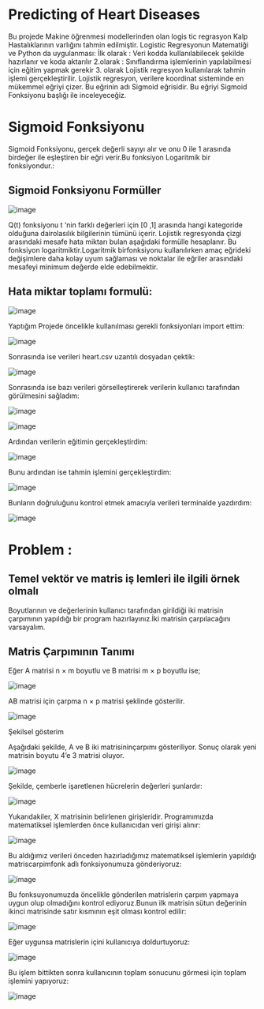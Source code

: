 # Predicting of Heart Diseases

Bu projede Makine öğrenmesi modellerinden olan logis tic regrasyon Kalp Hastalıklarının varlığını tahmin edilmiştir. 
Logistic Regresyonun Matematiği ve Python da uygulanması:
İlk olarak : Veri kodda kullanılabilecek şekilde hazırlanır ve koda aktarılır 2.olarak : Sınıflandırma işlemlerinin yapılabilmesi için eğitim yapmak gerekir 3. olarak Lojistik regresyon kullanılarak tahmin işlemi gerçekleştirilir.
Lojistik regresyon, verilere koordinat sisteminde en mükemmel eğriyi çizer. Bu eğrinin adı Sigmoid eğrisidir. Bu eğriyi Sigmoid Fonksiyonu başlığı ile inceleyeceğiz.
# Sigmoid Fonksiyonu
Sigmoid Fonksiyonu, gerçek değerli sayıyı alır ve onu 0 ile 1 arasında birdeğer ile eşleştiren bir eğri verir.Bu fonksiyon Logaritmik bir fonksiyondur.:
## Sigmoid Fonksiyonu Formüller

![image](https://user-images.githubusercontent.com/58952369/180183588-76053027-41bd-4719-83fa-56085c562ee2.png)


Q(t) fonksiyonu t ‘nin farklı değerleri için [0 ,1] arasında hangi kategoride olduğuna dairolasılık bilgilerinin tümünü içerir.
Lojistik regresyonda çizgi arasındaki mesafe hata miktarı bulan aşağıdaki formülle hesaplanır. Bu fonksiyon logaritmiktir.Logaritmik birfonksiyonu kullanılırken amaç eğrideki değişimlere daha kolay uyum sağlaması ve noktalar ile eğriler arasındaki mesafeyi minimum değerde elde edebilmektir.
## Hata miktar toplamı formulü:

![image](https://user-images.githubusercontent.com/58952369/180183635-2938aa39-316c-487c-a5ae-0591a75178f3.png)


 Yaptığım Projede öncelikle kullanılması gerekli fonksiyonları import ettim:

![image](https://user-images.githubusercontent.com/58952369/180183678-4ac01294-8599-4517-8103-28fac9eec628.png)


Sonrasında ise verileri heart.csv uzantılı dosyadan çektik:

![image](https://user-images.githubusercontent.com/58952369/180183709-096a1c9c-3582-4b87-bec5-eda848447bc4.png)


Sonrasında ise bazı verileri görselleştirerek verilerin kullanıcı tarafından görülmesini sağladım:

![image](https://user-images.githubusercontent.com/58952369/180183743-21070121-d028-4508-a0ae-a5e0fae075db.png)

![image](https://user-images.githubusercontent.com/58952369/180183843-4e9e0d7a-8bde-48cb-bf9c-bdede119097e.png)


Ardından verilerin eğitimin gerçekleştirdim:

![image](https://user-images.githubusercontent.com/58952369/180183866-a40bf7a8-7b9d-4262-8e3f-29c7478645ee.png)


Bunu ardından ise tahmin işlemini gerçekleştirdim:

![image](https://user-images.githubusercontent.com/58952369/180183878-f18ec24d-782d-4089-9229-ecdd5c95943f.png)


Bunların doğruluğunu kontrol etmek amacıyla verileri terminalde yazdırdım:

![image](https://user-images.githubusercontent.com/58952369/180183913-9b97b142-938b-44ec-9579-d796f3e5b8b7.png)


# Problem : 

## Temel vektör ve matris iş lemleri ile ilgili örnek olmalı

Boyutlarının ve değerlerinin kullanıcı tarafından girildiği iki matrisin çarpımının yapıldığı bir program hazırlayınız.İki matrisin çarpılacağını varsayalım.

## Matris Çarpımının Tanımı

Eğer A matrisi n × m boyutlu ve B matrisi m × p boyutlu ise;

![image](https://user-images.githubusercontent.com/58952369/180184515-d84756f4-51e2-4ad6-9de7-d6485efff2b4.png)


AB matrisi için çarpma n × p matrisi şeklinde gösterilir.

![image](https://user-images.githubusercontent.com/58952369/180184553-1a21b71c-b729-4df1-a151-e257d6b58373.png)


Şekilsel gösterim

Aşağıdaki şekilde, A ve B iki matrisininçarpımı gösteriliyor. Sonuç olarak yeni matrisin boyutu 4’e 3 matrisi oluyor.

![image](https://user-images.githubusercontent.com/58952369/180184575-82a7765c-bc09-4cc9-80e6-3065aa96897f.png)


Şekilde, çemberle işaretlenen hücrelerin değerleri şunlardır:

![image](https://user-images.githubusercontent.com/58952369/180184619-4d0da058-cc8f-4d8c-b776-f0ed5a33c296.png)


Yukarıdakiler, X matrisinin belirlenen girişleridir.
Programımızda matematiksel işlemlerden önce kullanıcıdan veri girişi alınır:


![image](https://user-images.githubusercontent.com/58952369/180184681-f5055dd3-5434-4d16-ae48-d382b574ff35.png)

Bu aldığımız verileri önceden hazırladığımız matematiksel işlemlerin yapıldığı matriscarpimfonk adlı fonksiyonumuza gönderiyoruz:


![image](https://user-images.githubusercontent.com/58952369/180184704-a2e6fd5f-a46f-4d29-8bb8-018ac6d759d6.png)


Bu fonksuyonumuzda öncelikle gönderilen matrislerin çarpım yapmaya uygun olup olmadığını kontrol ediyoruz.Bunun ilk matrisin sütun değerinin ikinci matrisinde satır kısmının eşit olması kontrol edilir:


![image](https://user-images.githubusercontent.com/58952369/180184745-90d437fd-d14b-4e15-8b35-1f1319dd74c9.png)


Eğer uygunsa matrislerin içini kullanıcıya doldurtuyoruz:

![image](https://user-images.githubusercontent.com/58952369/180184776-70ae9e59-5dba-4554-ab54-7b536eeac988.png)

Bu işlem bittikten sonra kullanıcının toplam sonucunu görmesi için toplam işlemini yapıyoruz:

![image](https://user-images.githubusercontent.com/58952369/180184797-f4a8fc99-a31e-4316-9993-3d498c027b7d.png)




